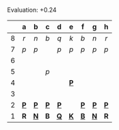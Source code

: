 Evaluation: +0.24



|     |  a  |  b  |  c  |  d  |  e  |  f  |  g  |  h  |
|:---:|:---:|:---:|:---:|:---:|:---:|:---:|:---:|:---:|
|  8  |  _r_  |  _n_  |  _b_  |  _q_  |  _k_  |  _b_  |  _n_  |  _r_  |
|  7  |  _p_  |  _p_  |     |  _p_  |  _p_  |  _p_  |  _p_  |  _p_  |
|  6  |     |     |     |     |     |     |     |     |
|  5  |     |     |  _p_  |     |     |     |     |     |
|  4  |     |     |     |     |  [**P**](http://localhost:8080/api/chess/select?square=e4)  |     |     |     |
|  3  |     |     |     |     |     |     |     |     |
|  2  |  [**P**](http://localhost:8080/api/chess/select?square=a2)  |  [**P**](http://localhost:8080/api/chess/select?square=b2)  |  [**P**](http://localhost:8080/api/chess/select?square=c2)  |  [**P**](http://localhost:8080/api/chess/select?square=d2)  |     |  [**P**](http://localhost:8080/api/chess/select?square=f2)  |  [**P**](http://localhost:8080/api/chess/select?square=g2)  |  [**P**](http://localhost:8080/api/chess/select?square=h2)  |
|  1  |  **R**  |  [**N**](http://localhost:8080/api/chess/select?square=b1)  |  **B**  |  [**Q**](http://localhost:8080/api/chess/select?square=d1)  |  [**K**](http://localhost:8080/api/chess/select?square=e1)  |  [**B**](http://localhost:8080/api/chess/select?square=f1)  |  [**N**](http://localhost:8080/api/chess/select?square=g1)  |  **R**  |
